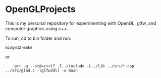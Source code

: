 # OpenGLProjects
This is my personal repository for experimenting with OpenGL, glfw, and computer graphics using c++.

To run, cd to bin folder and run:
```
mingw32-make
```
*or*
```
	g++ -g --std=c++17 -I../include -L../lib ../src/*.cpp ../src/glad.c -lglfw3dll -o main
```
